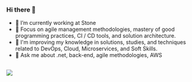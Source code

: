 ### Hi there 👋

- 🔭 I’m currently working at Stone
- 🌱 Focus on agile management methodologies, mastery of good programming practices, CI / CD tools, and solution architecture.
- 📘 I'm improving my knowledge in solutions, studies, and techniques related to DevOps, Cloud, Microservices, and Soft Skills.
- 💬 Ask me about .net, back-end, agile methodologies, AWS

##

<div>
 <a href="https://www.linkedin.com/in/camiladiasds/" target="_blank"><img src="https://img.shields.io/badge/LinkedIn-0077B5?style=for-the-badge&logo=linkedin&logoColor=white" target="_blank"></a>
</div>
